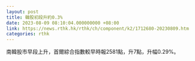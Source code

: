 ```yaml
---
layout: post
title: 韓股初段升約0.3%
date: 2023-08-09 08:10:04.000000000 +08:00
link: https://news.rthk.hk/rthk/ch/component/k2/1712680-20230809.htm
categories: rthk
---
```


南韓股市早段上升，首爾綜合指數較早時報2581點，升7點，升幅0.29%。
